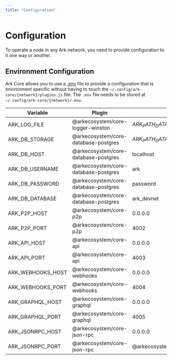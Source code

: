 ```yaml
---
title: "Configuration"
---
```


# Configuration

To operate a node in any Ark network, you need to provide configuration to it one way or another.

## Environment Configuration

Ark Core allows you to use a [.env](https://github.com/bevry/envfile) file to provide a configuration that is environment specific without having to touch the `~/.config/ark-core/{network}/plugins.js` file. The `.env` file needs to be stored at `~/.config/ark-core/{network}/.env`.

| Variable          | Plugin                               | Default                                               |
|-------------------|--------------------------------------|-------------------------------------------------------|
| ARK_LOG_FILE      | @arkecosystem/core-logger-winston    | $ARK_PATH_DATA/logs/core/$ARK_NETWORK_NAME/%DATE%.log |
| ARK_DB_STORAGE    | @arkecosystem/core-database-postgres | $ARK_PATH_DATA/database/$ARK_NETWORK_NAME             |
| ARK_DB_HOST       | @arkecosystem/core-database-postgres | localhost                                             |
| ARK_DB_USERNAME   | @arkecosystem/core-database-postgres | ark                                                   |
| ARK_DB_PASSWORD   | @arkecosystem/core-database-postgres | password                                              |
| ARK_DB_DATABASE   | @arkecosystem/core-database-postgres | ark_devnet                                            |
| ARK_P2P_HOST      | @arkecosystem/core-p2p               | 0.0.0.0                                               |
| ARK_P2P_PORT      | @arkecosystem/core-p2p               | 4002                                                  |
| ARK_API_HOST      | @arkecosystem/core-api               | 0.0.0.0                                               |
| ARK_API_PORT      | @arkecosystem/core-api               | 4003                                                  |
| ARK_WEBHOOKS_HOST | @arkecosystem/core-webhooks          | 0.0.0.0                                               |
| ARK_WEBHOOKS_PORT | @arkecosystem/core-webhooks          | 4004                                                  |
| ARK_GRAPHQL_HOST  | @arkecosystem/core-graphql           | 0.0.0.0                                               |
| ARK_GRAPHQL_PORT  | @arkecosystem/core-graphql           | 4005                                                  |
| ARK_JSONRPC_HOST  | @arkecosystem/core-json-rpc          | 0.0.0.0                                               |
| ARK_JSONRPC_PORT  | @arkecosystem/core-json-rpc          | @arkecosystem/core-json-rpc                           |

